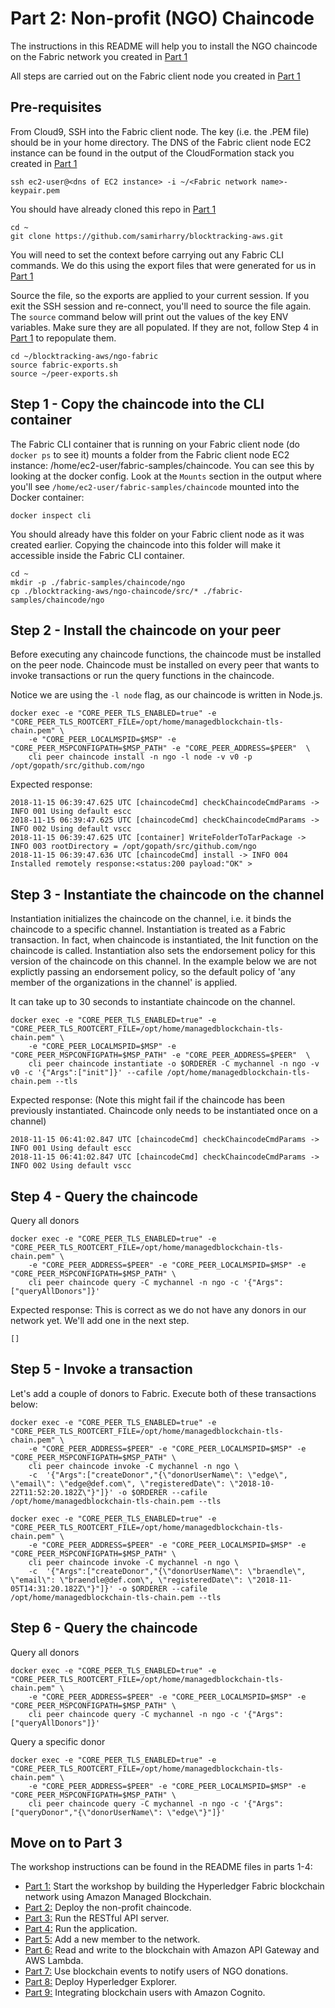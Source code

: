 # Part 2: Non-profit (NGO) Chaincode

The instructions in this README will help you to install the NGO chaincode on the
Fabric network you created in [Part 1](../ngo-fabric/README.md)

All steps are carried out on the Fabric client node you created in [Part 1](../ngo-fabric/README.md)

## Pre-requisites

From Cloud9, SSH into the Fabric client node. The key (i.e. the .PEM file) should be in your home directory. 
The DNS of the Fabric client node EC2 instance can be found in the output of the CloudFormation stack you 
created in [Part 1](../ngo-fabric/README.md)

```
ssh ec2-user@<dns of EC2 instance> -i ~/<Fabric network name>-keypair.pem
```

You should have already cloned this repo in [Part 1](../ngo-fabric/README.md)

```
cd ~
git clone https://github.com/samirharry/blocktracking-aws.git
```

You will need to set the context before carrying out any Fabric CLI commands. We do this 
using the export files that were generated for us in [Part 1](../ngo-fabric/README.md)

Source the file, so the exports are applied to your current session. If you exit the SSH 
session and re-connect, you'll need to source the file again. The `source` command below
will print out the values of the key ENV variables. Make sure they are all populated. If
they are not, follow Step 4 in [Part 1](../ngo-fabric/README.md) to repopulate them.

```
cd ~/blocktracking-aws/ngo-fabric
source fabric-exports.sh
source ~/peer-exports.sh 
```

## Step 1 - Copy the chaincode into the CLI container

The Fabric CLI container that is running on your Fabric client node (do `docker ps` to see it)
mounts a folder from the Fabric client node EC2 instance: /home/ec2-user/fabric-samples/chaincode.
You can see this by looking at the docker config. Look at the `Mounts` section in the output where
you'll see `/home/ec2-user/fabric-samples/chaincode` mounted into the Docker container:

```
docker inspect cli
```

You should already have this folder on your Fabric client node as it was created earlier. Copying the 
chaincode into this folder will make it accessible inside the Fabric CLI container.

```
cd ~
mkdir -p ./fabric-samples/chaincode/ngo
cp ./blocktracking-aws/ngo-chaincode/src/* ./fabric-samples/chaincode/ngo
```

## Step 2 - Install the chaincode on your peer

Before executing any chaincode functions, the chaincode must be installed on the peer node. Chaincode
must be installed on every peer that wants to invoke transactions or run the query functions in the
chaincode.

Notice we are using the `-l node` flag, as our chaincode is written in Node.js.

```
docker exec -e "CORE_PEER_TLS_ENABLED=true" -e "CORE_PEER_TLS_ROOTCERT_FILE=/opt/home/managedblockchain-tls-chain.pem" \
    -e "CORE_PEER_LOCALMSPID=$MSP" -e "CORE_PEER_MSPCONFIGPATH=$MSP_PATH" -e "CORE_PEER_ADDRESS=$PEER"  \
    cli peer chaincode install -n ngo -l node -v v0 -p /opt/gopath/src/github.com/ngo
```

Expected response:

```
2018-11-15 06:39:47.625 UTC [chaincodeCmd] checkChaincodeCmdParams -> INFO 001 Using default escc
2018-11-15 06:39:47.625 UTC [chaincodeCmd] checkChaincodeCmdParams -> INFO 002 Using default vscc
2018-11-15 06:39:47.625 UTC [container] WriteFolderToTarPackage -> INFO 003 rootDirectory = /opt/gopath/src/github.com/ngo
2018-11-15 06:39:47.636 UTC [chaincodeCmd] install -> INFO 004 Installed remotely response:<status:200 payload:"OK" >
```

## Step 3 - Instantiate the chaincode on the channel

Instantiation initializes the chaincode on the channel, i.e. it binds the chaincode to a specific channel.
Instantiation is treated as a Fabric transaction. In fact, when chaincode is instantiated, the Init function
on the chaincode is called. Instantiation also sets the endorsement policy for this version of the chaincode
on this channel. In the example below we are not explictly passing an endorsement policy, so the default
policy of 'any member of the organizations in the channel' is applied.

It can take up to 30 seconds to instantiate chaincode on the channel.

```
docker exec -e "CORE_PEER_TLS_ENABLED=true" -e "CORE_PEER_TLS_ROOTCERT_FILE=/opt/home/managedblockchain-tls-chain.pem" \
    -e "CORE_PEER_LOCALMSPID=$MSP" -e "CORE_PEER_MSPCONFIGPATH=$MSP_PATH" -e "CORE_PEER_ADDRESS=$PEER"  \
    cli peer chaincode instantiate -o $ORDERER -C mychannel -n ngo -v v0 -c '{"Args":["init"]}' --cafile /opt/home/managedblockchain-tls-chain.pem --tls
```

Expected response:
(Note this might fail if the chaincode has been previously instantiated. Chaincode only needs to be
instantiated once on a channel)

```
2018-11-15 06:41:02.847 UTC [chaincodeCmd] checkChaincodeCmdParams -> INFO 001 Using default escc
2018-11-15 06:41:02.847 UTC [chaincodeCmd] checkChaincodeCmdParams -> INFO 002 Using default vscc
```

## Step 4 - Query the chaincode

Query all donors
```
docker exec -e "CORE_PEER_TLS_ENABLED=true" -e "CORE_PEER_TLS_ROOTCERT_FILE=/opt/home/managedblockchain-tls-chain.pem" \
    -e "CORE_PEER_ADDRESS=$PEER" -e "CORE_PEER_LOCALMSPID=$MSP" -e "CORE_PEER_MSPCONFIGPATH=$MSP_PATH" \
    cli peer chaincode query -C mychannel -n ngo -c '{"Args":["queryAllDonors"]}'
```

Expected response:
This is correct as we do not have any donors in our network yet. We'll add one in the next step.

```
[]
```

## Step 5 - Invoke a transaction

Let's add a couple of donors to Fabric. Execute both of these transactions below:

```
docker exec -e "CORE_PEER_TLS_ENABLED=true" -e "CORE_PEER_TLS_ROOTCERT_FILE=/opt/home/managedblockchain-tls-chain.pem" \
    -e "CORE_PEER_ADDRESS=$PEER" -e "CORE_PEER_LOCALMSPID=$MSP" -e "CORE_PEER_MSPCONFIGPATH=$MSP_PATH" \
    cli peer chaincode invoke -C mychannel -n ngo \
    -c  '{"Args":["createDonor","{\"donorUserName\": \"edge\", \"email\": \"edge@def.com\", \"registeredDate\": \"2018-10-22T11:52:20.182Z\"}"]}' -o $ORDERER --cafile /opt/home/managedblockchain-tls-chain.pem --tls

docker exec -e "CORE_PEER_TLS_ENABLED=true" -e "CORE_PEER_TLS_ROOTCERT_FILE=/opt/home/managedblockchain-tls-chain.pem" \
    -e "CORE_PEER_ADDRESS=$PEER" -e "CORE_PEER_LOCALMSPID=$MSP" -e "CORE_PEER_MSPCONFIGPATH=$MSP_PATH" \
    cli peer chaincode invoke -C mychannel -n ngo \
    -c  '{"Args":["createDonor","{\"donorUserName\": \"braendle\", \"email\": \"braendle@def.com\", \"registeredDate\": \"2018-11-05T14:31:20.182Z\"}"]}' -o $ORDERER --cafile /opt/home/managedblockchain-tls-chain.pem --tls
```

## Step 6 - Query the chaincode

Query all donors
```
docker exec -e "CORE_PEER_TLS_ENABLED=true" -e "CORE_PEER_TLS_ROOTCERT_FILE=/opt/home/managedblockchain-tls-chain.pem" \
    -e "CORE_PEER_ADDRESS=$PEER" -e "CORE_PEER_LOCALMSPID=$MSP" -e "CORE_PEER_MSPCONFIGPATH=$MSP_PATH" \
    cli peer chaincode query -C mychannel -n ngo -c '{"Args":["queryAllDonors"]}'
```

Query a specific donor
```
docker exec -e "CORE_PEER_TLS_ENABLED=true" -e "CORE_PEER_TLS_ROOTCERT_FILE=/opt/home/managedblockchain-tls-chain.pem" \
    -e "CORE_PEER_ADDRESS=$PEER" -e "CORE_PEER_LOCALMSPID=$MSP" -e "CORE_PEER_MSPCONFIGPATH=$MSP_PATH" \
    cli peer chaincode query -C mychannel -n ngo -c '{"Args":["queryDonor","{\"donorUserName\": \"edge\"}"]}'
```

## Move on to Part 3
The workshop instructions can be found in the README files in parts 1-4:

* [Part 1:](../ngo-fabric/README.md) Start the workshop by building the Hyperledger Fabric blockchain network using Amazon Managed Blockchain.
* [Part 2:](../ngo-chaincode/README.md) Deploy the non-profit chaincode. 
* [Part 3:](../ngo-rest-api/README.md) Run the RESTful API server. 
* [Part 4:](../ngo-ui/README.md) Run the application. 
* [Part 5:](../new-member/README.md) Add a new member to the network. 
* [Part 6:](../ngo-lambda/README.md) Read and write to the blockchain with Amazon API Gateway and AWS Lambda.
* [Part 7:](../ngo-events/README.md) Use blockchain events to notify users of NGO donations.
* [Part 8:](../blockchain-explorer/README.md) Deploy Hyperledger Explorer. 
* [Part 9:](../ngo-identity/README.md) Integrating blockchain users with Amazon Cognito.